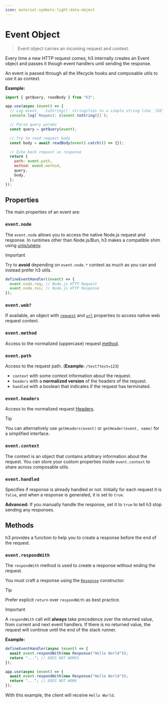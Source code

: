 ```yaml
---
icon: material-symbols-light:data-object
---
```


# Event Object

> Event object carries an incoming request and context.

Every time a new HTTP request comes, h3 internally creates an Event object and passes it though event handlers until sending the response.

An event is passed through all the lifecycle hooks and composable utils to use it as context.

**Example:**

```js
import { getQuery, readBody } from "h3";

app.use(async (event) => {
  // Log event. `.toString()` stringifies to a simple string like `[GET] /<path>`
  console.log(`Request: ${event.toString()}`);

  // Parse query params
  const query = getQuery(event);

  // Try to read request body
  const body = await readBody(event).catch(() => {});

  // Echo back request as response
  return {
    path: event.path,
    method: event.method,
    query,
    body,
  };
});
```

## Properties

The main properties of an event are:

### `event.node`

The `event.node` allows you to access the native Node.js request and response. In runtimes other than Node.js/Bun, h3 makes a compatible shim using [unjs/unenv](https://unenv.unjs.io).

> [!IMPORTANT]
> Try to **avoid** depending on `event.node.*` context as much as you can and instead prefer h3 utils.

```js
defineEventHandler((event) => {
  event.node.req; // Node.js HTTP Request
  event.node.res; // Node.js HTTP Response
});
```

### `event.web?`

If available, an object with [`request`](https://developer.mozilla.org/en-US/docs/Web/API/Request/Request) and [`url`](https://developer.mozilla.org/en-US/docs/Web/API/URL/URL) properties to access native web request context.

### `event.method`

Access to the normalized (uppercase) request [method](https://developer.mozilla.org/en-US/docs/Web/HTTP/Methods).

### `event.path`

Access to the request path. (**Example:** `/test?test=123`)

- `context` with some context information about the request.
- `headers` with a **normalized version** of the headers of the request.
- `handled` with a boolean that indicates if the request has terminated.

### `event.headers`

Access to the normalized request [Headers](https://developer.mozilla.org/en-US/docs/Web/API/Headers).

> [!TIP]
> You can alternatively use `getHeaders(event)` or `getHeader(event, name)` for a simplified interface.

### `event.context`

The context is an object that contains arbitrary information about the request.
You can store your custom properties inside `event.context` to share across composable utils.

### `event.handled`

Specifies if response is already handled or not. Initially for each request it is `false`, and when a response is generated, it is set to `true`.

**Advanced:** If you manually handle the response, set it to `true` to tell h3 stop sending any responses.

## Methods

h3 provides a function to help you to create a response before the end of the request.

### `event.respondWith`

The `respondWith` method is used to create a response without ending the request.

You must craft a response using the [`Response`](https://developer.mozilla.org/en-US/docs/Web/API/Response/Response) constructor.

> [!TIP]
> Prefer explicit `return` over `respondWith` as best practice.

> [!IMPORTANT]
> A `respondWith` call will **always** take precedence over the returned value, from current and next event handlers. If there is no returned value, the request will continue until the end of the stack runner.

**Example:**

```js
defineEventHandler(async (event) => {
  await event.respondWith(new Response("Hello World"));
  return "..."; // DOES NOT WORKS
});

app.use(async (event) => {
  await event.respondWith(new Response("Hello World"));
  return "..."; // DOES NOT WORK
});
```

With this example, the client will receive `Hello World`.
